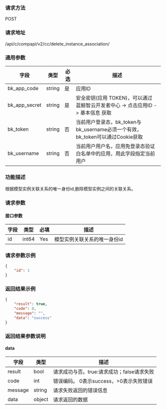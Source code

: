 
### 请求方法

POST


### 请求地址

/api/c/compapi/v2/cc/delete_instance_association/


### 通用参数

| 字段 | 类型 | 必选 |  描述 |
|-----------|------------|--------|------------|
| bk_app_code  |  string    | 是 | 应用ID     |
| bk_app_secret|  string    | 是 | 安全密钥(应用 TOKEN)，可以通过 蓝鲸智云开发者中心 -> 点击应用ID -> 基本信息 获取 |
| bk_token     |  string    | 否 | 当前用户登录态，bk_token与bk_username必须一个有效，bk_token可以通过Cookie获取 |
| bk_username  |  string    | 否 | 当前用户用户名，应用免登录态验证白名单中的应用，用此字段指定当前用户 |


### 功能描述

根据模型实例关联关系的唯一身份id,删除模型实例之间的关联关系。

### 请求参数



#### 接口参数
| 字段                 |  类型      | 必填	   |  描述          |
|----------------------|------------|--------|-----------------------------|
| id           | int64     | Yes    | 模型实例关联关系的唯一身份id             |

### 请求参数示例

``` json
{
    "id": 1
}
```

### 返回结果示例

```json
{
    "result": true,
    "code": 0,
    "message": "",
    "data": "success"
}

```

### 返回结果参数说明

#### data

| 字段       | 类型     | 描述         |
|------------|----------|--------------|
| result | bool | 请求成功与否。true:请求成功；false请求失败 |
| code | int | 错误编码。 0表示success，>0表示失败错误 |
| message | string | 请求失败返回的错误信息 |
| data | object | 请求返回的数据 |